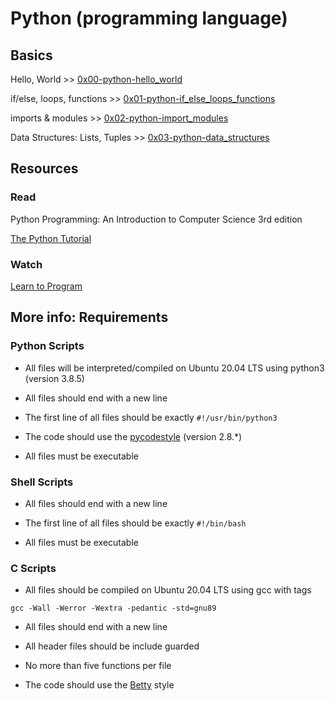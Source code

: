 # Python (programming language)

## Basics

Hello, World >> [0x00-python-hello_world](./0x00-python-hello_world)

if/else, loops, functions >> [0x01-python-if_else_loops_functions](./0x01-python-if_else_loops_functions)

imports & modules >> [0x02-python-import_modules](./0x02-python-import_modules)

Data Structures: Lists, Tuples >> [0x03-python-data_structures](./0x03-python-data_structures)

## Resources

### Read

Python Programming: An Introduction to Computer Science 3rd edition

[The Python Tutorial](https://docs.python.org/3.4/tutorial/index.html)

### Watch

[Learn to Program](https://www.youtube.com/playlist?list=PLGLfVvz_LVvTn3cK5e6LjhgGiSeVlIRwt)

## More info: Requirements

### Python Scripts

* All files will be interpreted/compiled on Ubuntu 20.04 LTS using python3 (version 3.8.5)

* All files should end with a new line

* The first line of all files should be exactly `#!/usr/bin/python3`

* The code should use the [pycodestyle](./https://github.com/PyCQA/pycodestyle/issues/466) (version 2.8.*)

* All files must be executable

### Shell Scripts

* All files should end with a new line

* The first line of all files should be exactly `#!/bin/bash`

* All files must be executable

### C Scripts

* All files should be compiled on Ubuntu 20.04 LTS using gcc with tags

`gcc -Wall -Werror -Wextra -pedantic -std=gnu89`

* All files should end with a new line

* All header files should be include guarded

* No more than five functions per file

* The code should use the [Betty](https://github.com/holbertonschool/Betty) style

